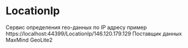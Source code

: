 # LocationIp

Сервис определения гео-данных по IP адресу 
пример https://localhost:44399/LocationIp/146.120.179.129
Поставщик данных MaxMind GeoLite2
